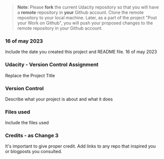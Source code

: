>**Note**: Please **fork** the current Udacity repository so that you will have a **remote** repository in **your** Github account. Clone the remote repository to your local machine. Later, as a part of the project "Post your Work on Github", you will push your proposed changes to the remote repository in your Github account.

### 16 of may 2023
Include the date you created this project and README file. 16 of may 2023

### Udacity - Version Control Assignment
Replace the Project Title

### Version Control
Describe what your project is about and what it does

### Files used
Include the files used

### Credits - as Change 3
It's important to give proper credit. Add links to any repo that inspired you or blogposts you consulted.
